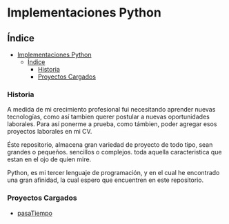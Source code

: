 # Implementaciones Python

## Índice

- [Implementaciones Python](#implementaciones-python)
  - [Índice](#índice)
    - [Historia](#historia)
    - [Proyectos Cargados](#proyectos-cargados)

### Historia 

A medida de mi crecimiento profesional fui necesitando aprender nuevas tecnologías, como así tambien querer postular a nuevas oportunidades laborales. Para así ponerme a prueba, como támbien, poder agregar esos proyectos laborales en mi CV.

Éste repositorio, almacena gran variedad de proyecto de todo tipo, sean grandes o pequeños. sencillos o complejos. toda aquella caracteristica que estan en el ojo de quien mire.

Python, es mi tercer lenguaje de programación, y en el cual he encontrado una gran afinidad, la cual espero que encuentren en este repositorio.

### Proyectos Cargados

- [pasaTiempo](/pasaTiempo/)